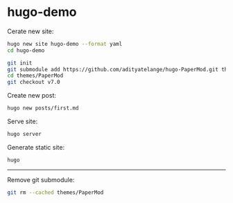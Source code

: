 # hugo-demo

Cerate new site:
```bash
hugo new site hugo-demo --format yaml
cd hugo-demo
```

```bash
git init
git submodule add https://github.com/adityatelange/hugo-PaperMod.git themes/PaperMod
cd themes/PaperMod
git checkout v7.0
```

Create new post:
```bash
hugo new posts/first.md
```

Serve site:
```bash
hugo server
```

Generate static site:
```bash
hugo
```

---

Remove git submodule:
```bash
git rm --cached themes/PaperMod
```


